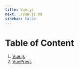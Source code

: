 ```yaml
---
title: Vue.js
next: ./Vue.js.md
sidebar: false
---
```


# Table of Content

1. [Vue.js](./Vue.js.md)
2. [VuePress](./VuePress.md)

